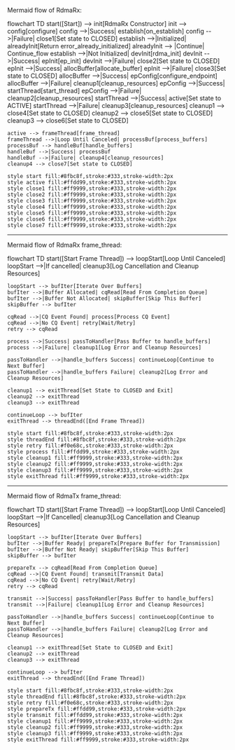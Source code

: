Mermaid flow of RdmaRx:

flowchart TD
    start([Start]) --> init[RdmaRx Constructor]
    init --> config[configure]
    config -->|Success| establish[on_establish]
    config -->|Failure| close1[Set state to CLOSED]
    establish -->|Initialized| alreadyInit[Return error_already_initialized]
    alreadyInit --> |Continue| Continue_flow
    establish -->|Not Initialized| devInit[rdma_init]
    devInit -->|Success| epInit[ep_init]
    devInit -->|Failure| close2[Set state to CLOSED]
    epInit -->|Success| allocBuffer[allocate_buffer]
    epInit -->|Failure| close3[Set state to CLOSED]
    allocBuffer -->|Success| epConfig[configure_endpoint]
    allocBuffer -->|Failure| cleanup1[cleanup_resources]
    epConfig -->|Success| startThread[start_thread]
    epConfig -->|Failure| cleanup2[cleanup_resources]
    startThread -->|Success| active[Set state to ACTIVE]
    startThread -->|Failure| cleanup3[cleanup_resources]
    cleanup1 --> close4[Set state to CLOSED]
    cleanup2 --> close5[Set state to CLOSED]
    cleanup3 --> close6[Set state to CLOSED]

    active --> frameThread[frame_thread]
    frameThread -->|Loop Until Canceled| processBuf[process_buffers]
    processBuf --> handleBuf[handle_buffers]
    handleBuf -->|Success| processBuf
    handleBuf -->|Failure| cleanup4[cleanup_resources]
    cleanup4 --> close7[Set state to CLOSED]

    style start fill:#8fbc8f,stroke:#333,stroke-width:2px
    style active fill:#ffdd99,stroke:#333,stroke-width:2px
    style close1 fill:#ff9999,stroke:#333,stroke-width:2px
    style close2 fill:#ff9999,stroke:#333,stroke-width:2px
    style close3 fill:#ff9999,stroke:#333,stroke-width:2px
    style close4 fill:#ff9999,stroke:#333,stroke-width:2px
    style close5 fill:#ff9999,stroke:#333,stroke-width:2px
    style close6 fill:#ff9999,stroke:#333,stroke-width:2px
    style close7 fill:#ff9999,stroke:#333,stroke-width:2px


-------------------------------------------------------------------------------

Mermaid flow of RdmaRx frame_thread:

flowchart TD
    start([Start Frame Thread]) --> loopStart[Loop Until Canceled]
    loopStart -->|If cancelled| cleanup3[Log Cancellation and Cleanup Resources]
    
    loopStart --> bufIter[Iterate Over Buffers]
    bufIter -->|Buffer Allocated| cqRead[Read From Completion Queue]
    bufIter -->|Buffer Not Allocated| skipBuffer[Skip This Buffer]
    skipBuffer --> bufIter

    cqRead -->|CQ Event Found| process[Process CQ Event]
    cqRead -->|No CQ Event| retry[Wait/Retry]
    retry --> cqRead

    process -->|Success| passToHandler[Pass Buffer to handle_buffers]
    process -->|Failure| cleanup1[Log Error and Cleanup Resources]

    passToHandler -->|handle_buffers Success| continueLoop[Continue to Next Buffer]
    passToHandler -->|handle_buffers Failure| cleanup2[Log Error and Cleanup Resources]
    
    cleanup1 --> exitThread[Set State to CLOSED and Exit]
    cleanup2 --> exitThread
    cleanup3 --> exitThread
    
    continueLoop --> bufIter
    exitThread --> threadEnd([End Frame Thread])

    style start fill:#8fbc8f,stroke:#333,stroke-width:2px
    style threadEnd fill:#8fbc8f,stroke:#333,stroke-width:2px
    style retry fill:#f0e68c,stroke:#333,stroke-width:2px
    style process fill:#ffdd99,stroke:#333,stroke-width:2px
    style cleanup1 fill:#ff9999,stroke:#333,stroke-width:2px
    style cleanup2 fill:#ff9999,stroke:#333,stroke-width:2px
    style cleanup3 fill:#ff9999,stroke:#333,stroke-width:2px
    style exitThread fill:#ff9999,stroke:#333,stroke-width:2px


-------------------------------------------------------------------------------

Mermaid flow of RdmaTx frame_thread:

flowchart TD
    start([Start Frame Thread]) --> loopStart[Loop Until Canceled]
    loopStart -->|If Cancelled| cleanup3[Log Cancellation and Cleanup Resources]

    loopStart --> bufIter[Iterate Over Buffers]
    bufIter -->|Buffer Ready| prepareTx[Prepare Buffer for Transmission]
    bufIter -->|Buffer Not Ready| skipBuffer[Skip This Buffer]
    skipBuffer --> bufIter

    prepareTx --> cqRead[Read From Completion Queue]
    cqRead -->|CQ Event Found| transmit[Transmit Data]
    cqRead -->|No CQ Event| retry[Wait/Retry]
    retry --> cqRead

    transmit -->|Success| passToHandler[Pass Buffer to handle_buffers]
    transmit -->|Failure| cleanup1[Log Error and Cleanup Resources]

    passToHandler -->|handle_buffers Success| continueLoop[Continue to Next Buffer]
    passToHandler -->|handle_buffers Failure| cleanup2[Log Error and Cleanup Resources]

    cleanup1 --> exitThread[Set State to CLOSED and Exit]
    cleanup2 --> exitThread
    cleanup3 --> exitThread

    continueLoop --> bufIter
    exitThread --> threadEnd([End Frame Thread])

    style start fill:#8fbc8f,stroke:#333,stroke-width:2px
    style threadEnd fill:#8fbc8f,stroke:#333,stroke-width:2px
    style retry fill:#f0e68c,stroke:#333,stroke-width:2px
    style prepareTx fill:#ffdd99,stroke:#333,stroke-width:2px
    style transmit fill:#ffdd99,stroke:#333,stroke-width:2px
    style cleanup1 fill:#ff9999,stroke:#333,stroke-width:2px
    style cleanup2 fill:#ff9999,stroke:#333,stroke-width:2px
    style cleanup3 fill:#ff9999,stroke:#333,stroke-width:2px
    style exitThread fill:#ff9999,stroke:#333,stroke-width:2px


